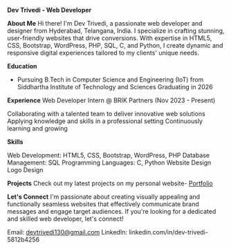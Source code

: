 **Dev Trivedi - Web Developer**

**About Me**
Hi there! I'm Dev Trivedi, a passionate web developer and designer from Hyderabad, Telangana, India. I specialize in crafting stunning, user-friendly websites that drive conversions. With expertise in HTML5, CSS, Bootstrap, WordPress, PHP, SQL, C, and Python, I create dynamic and responsive digital experiences tailored to my clients' unique needs.

**Education**

- Pursuing B.Tech in Computer Science and Engineering (IoT) from Siddhartha Institute of Technology and Sciences
Graduating in 2026

**Experience**
Web Developer Intern @ BRIK Partners (Nov 2023 - Present)

Collaborating with a talented team to deliver innovative web solutions
Applying knowledge and skills in a professional setting
Continuously learning and growing

**Skills**

Web Development: HTML5, CSS, Bootstrap, WordPress, PHP
Database Management: SQL
Programming Languages: C, Python
Website Design
Logo Design

**Projects**
Check out my latest projects on my personal website- [Portfolio](devtrivedi.me)

**Let's Connect**
I'm passionate about creating visually appealing and functionally seamless websites that effectively communicate brand messages and engage target audiences. If you're looking for a dedicated and skilled web developer, let's connect!

Email: devtrivedi130@gmail.com
LinkedIn: linkedin.com/in/dev-trivedi-5812b4256

